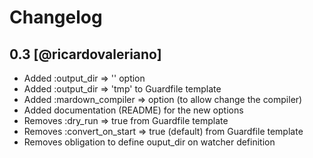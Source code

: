 # Changelog

## 0.3 [@ricardovaleriano]
* Added :output_dir => '' option
* Added :output_dir => 'tmp' to Guardfile template
* Added :mardown_compiler => option (to allow change the compiler)
* Added documentation (README) for the new options
* Removes :dry_run => true from Guardfile template
* Removes :convert_on_start => true (default) from Guardfile template
* Removes obligation to define ouput_dir on watcher definition
